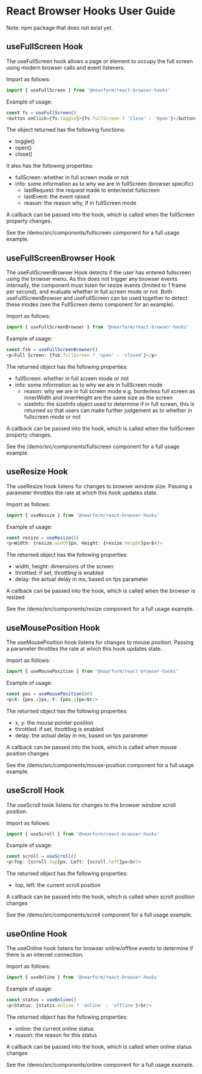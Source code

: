 # React Browser Hooks User Guide

Note: npm package that does not exist yet.

## useFullScreen Hook

The useFullScreen hook allows a page or element to occupy the full screen using modern browser calls and event listeners.

Import as follows:

```javascript
import { useFullScreen } from '@nearform/react-browser-hooks' 
```

Example of usage:

```javascript
const fs = useFullScreen()
<button onClick={fs.toggle}>{fs.fullScreen ? 'Close' : 'Open'}</button>
```

The object returned has the following functions:

- toggle()
- open()
- close()

It also has the following properties:
- fullScreen: whether in full screen mode or not
- info: some information as to why we are in fullScreen (browser specific)
    - lastRequest: the request made to enter/exist fullscreen
    - lastEvent: the event raised
    - reason: the reason why, if in fullScreen mode

A callback can be passed into the hook, which is called when the fullScreen property changes.

See the /demo/src/components/fullscreen component for a full usage example.

## useFullScreenBrowser Hook

The useFullScreenBrowser Hook detects if the user has entered fullscreen using the browser menu.  As this does not trigger any browser events internally, the component must listen for resize events (limited to 1 frame per second), and evaluate whether in full screen mode or not. Both useFullScreenBrowser and useFullScreen can be used together to detect these modes (see the FullScreen demo component for an example).

Import as follows:

```javascript
import { useFullScreenBrowser } from '@nearform/react-browser-hooks' 
```

Example of usage:

```javascript
const fsb = useFullScreenBrowser()
<p>Full Screen: {fsb.fullScreen ? 'open' : 'closed'}</p>
```

The returned object has the following properties:
- fullScreen: whether in full screen mode or not
- info: some information as to why we are in fullScreen mode
    - reason: why we are in full screen mode e.g. borderless full screen as innerWidth and innerHeight are the same size as the screen
    - sizeInfo: the sizeInfo object used to determine if in full screen, this is returned so that users can make further judgement as to whether in fullscreen mode or not

A callback can be passed into the hook, which is called when the fullScreen property changes.

See the /demo/src/components/fullscreen component for a full usage example.

## useResize Hook

The useResize hook listens for changes to browser window size.  Passing a parameter throttles the rate at which this hook updates state.

Import as follows:

```javascript
import { useResize } from '@nearform/react-browser-hooks' 
```

Example of usage:

```javascript
const resize = useResize(5)
<p>Width: {resize.width}px, Height: {resize.height}px<br/>
```

The returned object has the following properties:
- width, height: dimensions of the screen
- throttled: if set, throttling is enabled
- delay: the actual delay in ms, based on fps parameter

A callback can be passed into the hook, which is called when the browser is resized

See the /demo/src/components/resize component for a full usage example.

## useMousePosition Hook

The useMousePosition hook listens for changes to mouse position.  Passing a parameter throttles the rate at which this hook updates state.

Import as follows:

```javascript
import { useMousePosition } from '@nearform/react-browser-hooks' 
```

Example of usage:

```javascript
const pos = useMousePosition(60)
<p>X: {pos.x}px, Y: {pos.y}px<br/>
```

The returned object has the following properties:
- x, y: the mouse pointer position
- throttled: if set, throttling is enabled
- delay: the actual delay in ms, based on fps parameter

A callback can be passed into the hook, which is called when mouse position changes

See the /demo/src/components/mouse-position component for a full usage example.

## useScroll Hook

The useScroll hook listens for changes to the browser window scroll position.  

Import as follows:

```javascript
import { useScroll } from '@nearform/react-browser-hooks' 
```

Example of usage:

```javascript
const scroll = useScroll()
<p>Top: {scroll.top}px, Left: {scroll.left}px<br/>
```

The returned object has the following properties:
- top, left: the current scroll position

A callback can be passed into the hook, which is called when scroll position changes

See the /demo/src/components/scroll component for a full usage example.

## useOnline Hook

The useOnline hook listens for browser online/offline events to determine if there is an internet connection.

Import as follows:

```javascript
import { useOnline } from '@nearform/react-browser-hooks' 
```

Example of usage:

```javascript
const status = useOnline()
<p>Status: {statis.online ? 'online' : 'offline'}<br/>
```

The returned object has the following properties:
- online: the current online status
- reason: the reason for this status

A callback can be passed into the hook, which is called when online status changes

See the /demo/src/components/online component for a full usage example.